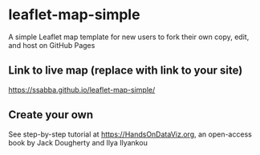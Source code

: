 # leaflet-map-simple
A simple Leaflet map template for new users to fork their own copy, edit, and host on GitHub Pages

## Link to live map (replace with link to your site)
https://ssabba.github.io/leaflet-map-simple/

## Create your own
See step-by-step tutorial at https://HandsOnDataViz.org, an open-access book by Jack Dougherty and Ilya Ilyankou
